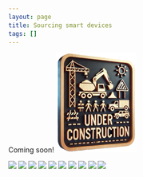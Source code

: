 ```yaml
---
layout: page
title: Sourcing smart devices
tags: []
---
```


Coming soon!
![](/images/under-construction.png)

[![](/images/buying-guide/t.png)](/images/buying-guide/.png)
[![](/images/buying-guide/t.png)](/images/buying-guide/.png)
[![](/images/buying-guide/t.png)](/images/buying-guide/.png)
[![](/images/buying-guide/t.png)](/images/buying-guide/.png)
[![](/images/buying-guide/t.png)](/images/buying-guide/.png)
[![](/images/buying-guide/t.png)](/images/buying-guide/.png)
[![](/images/buying-guide/t.png)](/images/buying-guide/.png)
[![](/images/buying-guide/t.png)](/images/buying-guide/.png)
[![](/images/buying-guide/t.png)](/images/buying-guide/.png)
[![](/images/buying-guide/t.png)](/images/buying-guide/.png)
